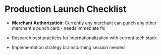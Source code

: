 # Production Launch Checklist

- **Merchant Authorization**: Currently any merchant can punch any other merchant's punch card - needs immediate fix

- Research best practices for internationalization with current tech stack
- Implementation strategy brainstorming session needed